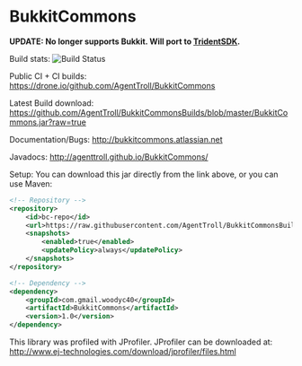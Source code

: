 BukkitCommons
=============

**UPDATE: No longer supports Bukkit. Will port to [TridentSDK](http://github.com/TridentSDK).**

Build stats: ![Build Status](https://api.shippable.com/projects/54260b1280088cee586ce9f0/badge?branchName=master)

Public CI + CI builds: https://drone.io/github.com/AgentTroll/BukkitCommons

Latest Build download: https://github.com/AgentTroll/BukkitCommonsBuilds/blob/master/BukkitCommons.jar?raw=true

Documentation/Bugs: http://bukkitcommons.atlassian.net

Javadocs: http://agenttroll.github.io/BukkitCommons/

Setup:
You can download this jar directly from the link above, or you can use Maven:
```xml
<!-- Repository -->
<repository>
    <id>bc-repo</id>
    <url>https://raw.githubusercontent.com/AgentTroll/BukkitCommonsBuilds/master/</url>
    <snapshots>
        <enabled>true</enabled>
        <updatePolicy>always</updatePolicy>
    </snapshots>
</repository>

<!-- Dependency -->
<dependency>
    <groupId>com.gmail.woodyc40</groupId>
    <artifactId>BukkitCommons</artifactId>
    <version>1.0</version>
</dependency>
```

This library was profiled with JProfiler. JProfiler can be downloaded at:
http://www.ej-technologies.com/download/jprofiler/files.html
